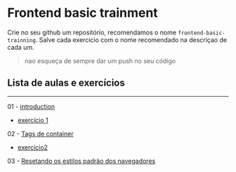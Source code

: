 # Frontend basic trainment


Crie no seu github um repositório, recomendamos o nome `frontend-basic-trainning`.
Salve cada exercicio com o nome recomendado na descriçao de cada um. 

> nao esqueça de sempre dar um push no seu código

## Lista de aulas e exercícios
---

01 - [introduction](introduction.md)
  - [exercício 1](exercicios/intro.md)

02 - [Tags de container](block-tags.md)
  - [exercicio2](exercicios/block-tags.md)
 
03 - [Resetando os estilos padrão dos navegadores](css-reset.md)

